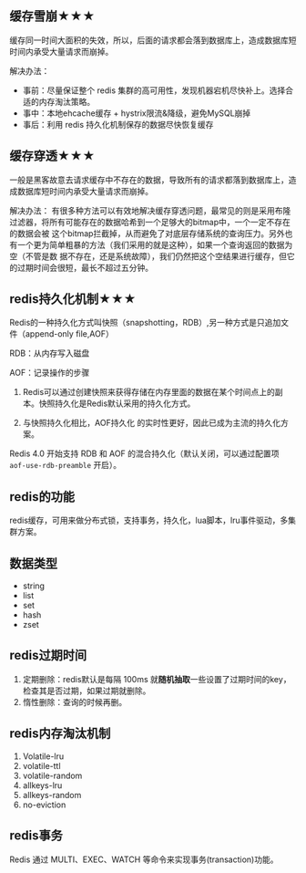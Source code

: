 ## 缓存雪崩★★★

缓存同一时间大面积的失效，所以，后面的请求都会落到数据库上，造成数据库短时间内承受大量请求而崩掉。

解决办法：

- 事前：尽量保证整个 redis 集群的高可用性，发现机器宕机尽快补上。选择合适的内存淘汰策略。
- 事中：本地ehcache缓存 + hystrix限流&降级，避免MySQL崩掉
- 事后：利用 redis 持久化机制保存的数据尽快恢复缓存

## 缓存穿透★★★

一般是黑客故意去请求缓存中不存在的数据，导致所有的请求都落到数据库上，造成数据库短时间内承受大量请求而崩掉。

解决办法： 有很多种方法可以有效地解决缓存穿透问题，最常见的则是采用布隆过滤器，将所有可能存在的数据哈希到一个足够大的bitmap中，一个一定不存在的数据会被 这个bitmap拦截掉，从而避免了对底层存储系统的查询压力。另外也有一个更为简单粗暴的方法（我们采用的就是这种），如果一个查询返回的数据为空（不管是数 据不存在，还是系统故障），我们仍然把这个空结果进行缓存，但它的过期时间会很短，最长不超过五分钟。

## redis持久化机制★★★

Redis的一种持久化方式叫快照（snapshotting，RDB）,另一种方式是只追加文件（append-only file,AOF）

RDB：从内存写入磁盘

AOF：记录操作的步骤

1. Redis可以通过创建快照来获得存储在内存里面的数据在某个时间点上的副本。快照持久化是Redis默认采用的持久化方式。

2. 与快照持久化相比，AOF持久化 的实时性更好，因此已成为主流的持久化方案。

Redis 4.0 开始支持 RDB 和 AOF 的混合持久化（默认关闭，可以通过配置项 `aof-use-rdb-preamble` 开启）。

## redis的功能

redis缓存，可用来做分布式锁，支持事务，持久化，lua脚本，lru事件驱动，多集群方案。

## 数据类型

- string
- list
- set
- hash
- zset

## redis过期时间

1. 定期删除：redis默认是每隔 100ms 就**随机抽取**一些设置了过期时间的key，检查其是否过期，如果过期就删除。
2. 惰性删除：查询的时候再删。

## redis内存淘汰机制

1. Volatile-lru
2. volatile-ttl
3. volatile-random
4. allkeys-lru
5. allkeys-random
6. no-eviction



## redis事务

Redis 通过 MULTI、EXEC、WATCH 等命令来实现事务(transaction)功能。




